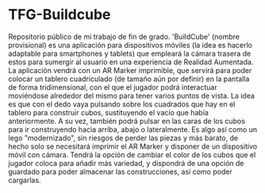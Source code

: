 # TFG-Buildcube
Repositorio público de mi trabajo de fin de grado. 'BuildCube' (nombre provisional) es una aplicación para dispositivos móviles (la idea es hacerlo adaptable para smartphones y tablets) que empleará la cámara trasera de estos para sumergir al usuario en una experiencia de Realidad Aumentada.  La aplicación vendrá con un AR Marker imprimible, que servirá para poder colocar un tablero cuadriculado (de tamaño aún por definir) en la pantalla de forma tridimensional, con el que el jugador podrá interactuar moviéndose alrededor del mismo para tener varios puntos de vista. La idea es que con el dedo vaya pulsando sobre los cuadrados que hay en el tablero para construir cubos, sustituyendo el vacío que había anteriormente. A su vez, también podrá pulsar en las caras de los cubos para ir construyendo hacia arriba, abajo o lateralmente.  Es algo así como un lego "modernizado", sin riesgos de perder las piezas y más barato, de hecho solo se necesitará imprimir el AR Marker y disponer de un dispositivo móvil con cámara. Tendrá la opción de cambiar el color de los cubos que el jugador coloca para añadir más variedad, y dispondrá de una opción de guardado para poder almacenar las construcciones, así como poder cargarlas.

